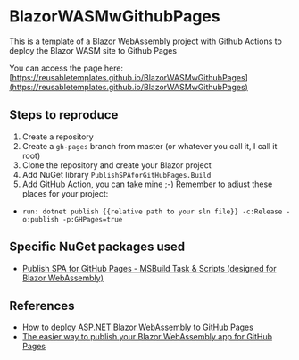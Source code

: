 
# BlazorWASMwGithubPages
This is a template of a Blazor WebAssembly project with Github Actions to deploy the Blazor WASM site to Github Pages

You can access the page here: [https://reusabletemplates.github.io/BlazorWASMwGithubPages](https://reusabletemplates.github.io/BlazorWASMwGithubPages)

## Steps to reproduce

1. Create a repository
2. Create a `gh-pages` branch from master (or whatever you call it, I call it root)
3. Clone the repository and create your Blazor project
4. Add NuGet library `PublishSPAforGitHubPages.Build`
5. Add GitHub Action, you can take mine ;-) Remember to adjust these places for your project:
  - `run: dotnet publish {{relative path to your sln file}} -c:Release -o:publish -p:GHPages=true`

## Specific NuGet packages used
- [Publish SPA for GitHub Pages - MSBuild Task & Scripts (designed for Blazor WebAssembly)](https://www.nuget.org/packages/PublishSPAforGitHubPages.Build)

## References
- [How to deploy ASP.NET Blazor WebAssembly to GitHub Pages](https://dev.to/swimburger/how-to-deploy-asp-net-blazor-webassembly-to-github-pages-44o)
- [The easier way to publish your Blazor WebAssembly app for GitHub Pages](https://dev.to/j_sakamoto/the-easier-way-to-publish-your-blazor-webassembly-app-for-github-pages-319l)
